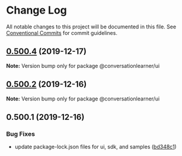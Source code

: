 # Change Log

All notable changes to this project will be documented in this file.
See [Conventional Commits](https://conventionalcommits.org) for commit guidelines.

## [0.500.4](https://github.com/Microsoft/ConversationLearner-UI/compare/v0.500.3...v0.500.4) (2019-12-17)

**Note:** Version bump only for package @conversationlearner/ui





## [0.500.2](https://github.com/Microsoft/ConversationLearner-UI/compare/v0.500.1...v0.500.2) (2019-12-16)

**Note:** Version bump only for package @conversationlearner/ui





## 0.500.1 (2019-12-16)


### Bug Fixes

* update package-lock.json files for ui, sdk, and samples ([bd348c1](https://github.com/Microsoft/ConversationLearner-UI/commit/bd348c1553298ef0cd4b19b01ceb1ba2e7c2ed26))
